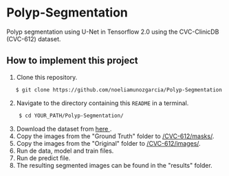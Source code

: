 # Polyp-Segmentation
Polyp segmentation using U-Net in Tensorflow 2.0 using the CVC-ClinicDB (CVC-612) dataset. 

## How to implement this project
1. Clone this repository.
```sh
   $ git clone https://github.com/noeliamunozgarcia/Polyp-Segmentation.git
``` 
2. Navigate to the directory containing this `README` in a terminal.
```sh
    $ cd YOUR_PATH/Polyp-Segmentation/
``` 
3. Download the dataset from  <a href="https://www.dropbox.com/s/p5qe9eotetjnbmq/CVC-ClinicDB.rar?dl=0"> here </a>.
4. Copy the images from the "Ground Truth" folder to [/CVC-612/masks/](/CVC-612/masks/). <br/>
6. Copy the images from the "Original" folder to [/CVC-612/images/](/CVC-612/images/). <br/>
7. Run de data, model and train files.
8. Run de predict file.
9. The resulting segmented images can be found in the "results" folder.





